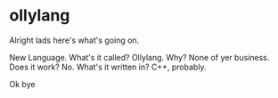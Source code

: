 # ollylang

Alright lads here's what's going on. 

New Language. 
What's it called? Ollylang. 
Why? None of yer business.
Does it work? No.
What's it written in? C++, probably.

Ok bye
